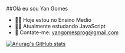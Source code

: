 ##Olá eu sou Yan Gomes

- 🧑‍🎓 Hoje estou no Ensino Medio
- 🧑‍💻 Atualmente estudando JavaScript
- 📩 Contate-me: yangomesprog@gmail.com


[![Anurag's GitHub stats](https://github-readme-stats.vercel.app/api?username=YanGomes010)](https://github.com/anuraghazra/github-readme-stats)

